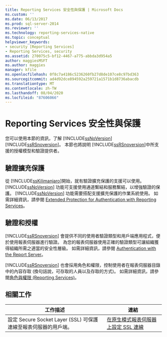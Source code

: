 ```yaml
---
title: Reporting Services 安全性與保護 | Microsoft Docs
ms.custom: ''
ms.date: 06/13/2017
ms.prod: sql-server-2014
ms.reviewer: ''
ms.technology: reporting-services-native
ms.topic: conceptual
helpviewer_keywords:
- security [Reporting Services]
- Reporting Services, security
ms.assetid: 270075c5-bf12-4467-a775-abbda3d954a5
author: maggiesMSFT
ms.author: maggies
manager: kfile
ms.openlocfilehash: 0f8c7a4186c5236260fb27d8de107ce8c97bd363
ms.sourcegitcommit: ad4d92dce894592a259721a1571b1d8736abacdb
ms.translationtype: MT
ms.contentlocale: zh-TW
ms.lasthandoff: 08/04/2020
ms.locfileid: "87606066"
---
```

# <a name="reporting-services-security-and-protection"></a>Reporting Services 安全性與保護
  您可以使用本節的資訊，了解 [!INCLUDE[ssNoVersion](../../includes/ssnoversion-md.md)][!INCLUDE[ssRSnoversion](../../includes/ssrsnoversion-md.md)]。 本節也將說明 [!INCLUDE[ssRSnoversion](../../includes/ssrsnoversion-md.md)]中所支援的授權模型和驗證提供者。  
  
## <a name="extended-protection-for-authentication"></a>驗證擴充保護  
 從 [!INCLUDE[ssKilimanjaro](../../includes/sskilimanjaro-md.md)]開始，就有驗證擴充保護的支援可以使用。 [!INCLUDE[ssNoVersion](../../includes/ssnoversion-md.md)] 功能可支援使用通道繫結和服務繫結，以增強驗證的保護。 [!INCLUDE[ssNoVersion](../../includes/ssnoversion-md.md)] 功能需要搭配支援擴充保護的作業系統使用。 如需詳細資訊，請參閱 [Extended Protection for Authentication with Reporting Services](extended-protection-for-authentication-with-reporting-services.md)。  
  
## <a name="authentication-and-authorization"></a>驗證和授權  
 [!INCLUDE[ssRSnoversion](../../includes/ssrsnoversion-md.md)] 會提供不同的使用者驗證類型和用戶端應用程式，便於使用報表伺服器進行驗證。 為您的報表伺服器使用正確的驗證類型可讓組織獲得組織所需之適當的安全性層級。 如需詳細資訊，請參閱 [Authentication with the Report Server](authentication-with-the-report-server.md)。  
  
 [!INCLUDE[ssRSnoversion](../../includes/ssrsnoversion-md.md)] 也會採用角色和權限，控制使用者在報表伺服器目錄中的內容存取 (換句話說，可存取的人員以及存取的方式)。 如需詳細資訊，請參閱[角色與權限 &#40;Reporting Services&#41;](roles-and-permissions-reporting-services.md)。  
  
## <a name="related-tasks"></a>相關工作  
  
|工作描述|連結|  
|-----------------------|-----------|  
|設定 Secure Socket Layer (SSL) 可保護連線至報表伺服器的用戶端。|[在原生模式報表伺服器上設定 SSL 連線](configure-ssl-connections-on-a-native-mode-report-server.md)|  
  
  
